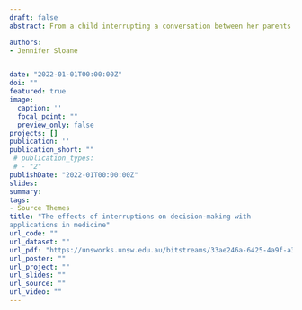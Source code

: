 ```yaml
---
draft: false
abstract: From a child interrupting a conversation between her parents to ask “What’s for dinner?” to a nurse interrupting a physician in the middle of a complex procedure with an urgent message, interruptions are an inevitable part of our daily lives no matter who we are, where we live, or what we do. Interruptions can have a variety of affects on people’s performance and behavior. While interruptions may sometimes facilitate performance, often interruptions have negative consequences. For example, interruptions may result in people making more errors or forgetting to complete a prior task altogether. This thesis examines existing strategies to help mitigate interruption costs and explores the effects of interruptions within different decision environments.

authors:
- Jennifer Sloane


date: "2022-01-01T00:00:00Z"
doi: ""
featured: true
image:
  caption: ''
  focal_point: ""
  preview_only: false
projects: []
publication: ''
publication_short: ""
 # publication_types:
 # - "2"
publishDate: "2022-01T00:00:00Z"
slides: 
summary: 
tags:
- Source Themes
title: "The effects of interruptions on decision-making with
applications in medicine"
url_code: ""
url_dataset: ""
url_pdf: "https://unsworks.unsw.edu.au/bitstreams/33ae246a-6425-4a9f-a348-9d8e3e66ea7a/download"
url_poster: ""
url_project: ""
url_slides: ""
url_source: ""
url_video: ""
---
```


